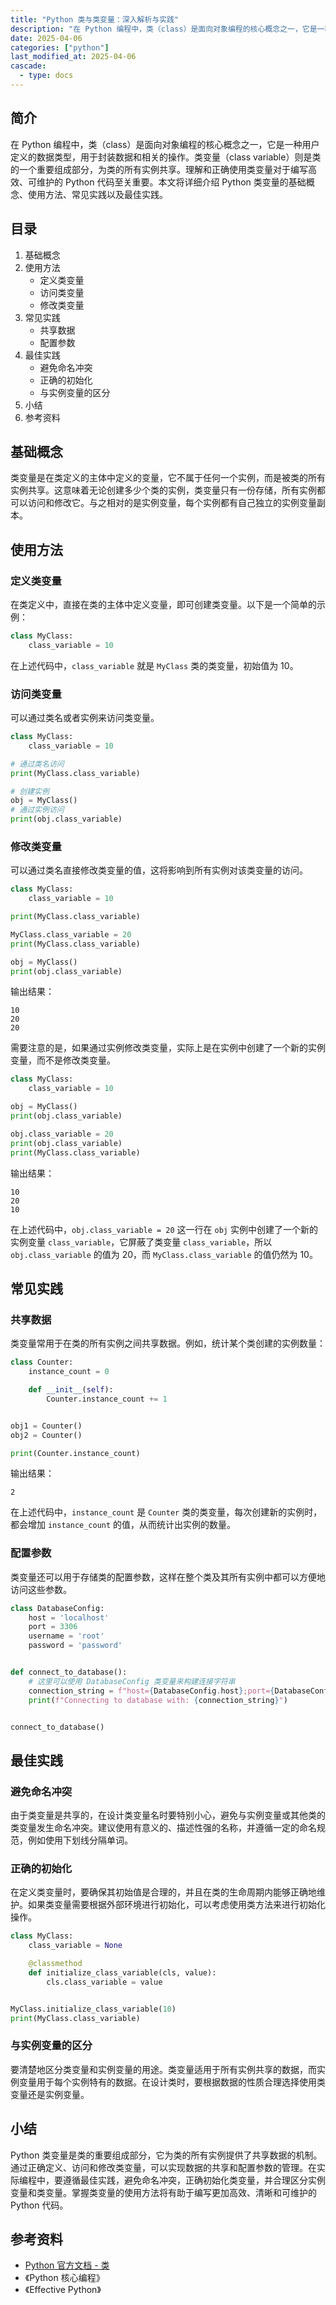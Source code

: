 ```yaml
---
title: "Python 类与类变量：深入解析与实践"
description: "在 Python 编程中，类（class）是面向对象编程的核心概念之一，它是一种用户定义的数据类型，用于封装数据和相关的操作。类变量（class variable）则是类的一个重要组成部分，为类的所有实例共享。理解和正确使用类变量对于编写高效、可维护的 Python 代码至关重要。本文将详细介绍 Python 类变量的基础概念、使用方法、常见实践以及最佳实践。"
date: 2025-04-06
categories: ["python"]
last_modified_at: 2025-04-06
cascade:
  - type: docs
---
```



## 简介
在 Python 编程中，类（class）是面向对象编程的核心概念之一，它是一种用户定义的数据类型，用于封装数据和相关的操作。类变量（class variable）则是类的一个重要组成部分，为类的所有实例共享。理解和正确使用类变量对于编写高效、可维护的 Python 代码至关重要。本文将详细介绍 Python 类变量的基础概念、使用方法、常见实践以及最佳实践。

<!-- more -->
## 目录
1. 基础概念
2. 使用方法
    - 定义类变量
    - 访问类变量
    - 修改类变量
3. 常见实践
    - 共享数据
    - 配置参数
4. 最佳实践
    - 避免命名冲突
    - 正确的初始化
    - 与实例变量的区分
5. 小结
6. 参考资料

## 基础概念
类变量是在类定义的主体中定义的变量，它不属于任何一个实例，而是被类的所有实例共享。这意味着无论创建多少个类的实例，类变量只有一份存储，所有实例都可以访问和修改它。与之相对的是实例变量，每个实例都有自己独立的实例变量副本。

## 使用方法
### 定义类变量
在类定义中，直接在类的主体中定义变量，即可创建类变量。以下是一个简单的示例：

```python
class MyClass:
    class_variable = 10
```

在上述代码中，`class_variable` 就是 `MyClass` 类的类变量，初始值为 10。

### 访问类变量
可以通过类名或者实例来访问类变量。

```python
class MyClass:
    class_variable = 10

# 通过类名访问
print(MyClass.class_variable)  

# 创建实例
obj = MyClass()
# 通过实例访问
print(obj.class_variable)  
```

### 修改类变量
可以通过类名直接修改类变量的值，这将影响到所有实例对该类变量的访问。

```python
class MyClass:
    class_variable = 10

print(MyClass.class_variable)  

MyClass.class_variable = 20
print(MyClass.class_variable)  

obj = MyClass()
print(obj.class_variable)  
```

输出结果：
```
10
20
20
```

需要注意的是，如果通过实例修改类变量，实际上是在实例中创建了一个新的实例变量，而不是修改类变量。

```python
class MyClass:
    class_variable = 10

obj = MyClass()
print(obj.class_variable)  

obj.class_variable = 20
print(obj.class_variable)  
print(MyClass.class_variable)  
```

输出结果：
```
10
20
10
```

在上述代码中，`obj.class_variable = 20` 这一行在 `obj` 实例中创建了一个新的实例变量 `class_variable`，它屏蔽了类变量 `class_variable`，所以 `obj.class_variable` 的值为 20，而 `MyClass.class_variable` 的值仍然为 10。

## 常见实践
### 共享数据
类变量常用于在类的所有实例之间共享数据。例如，统计某个类创建的实例数量：

```python
class Counter:
    instance_count = 0

    def __init__(self):
        Counter.instance_count += 1


obj1 = Counter()
obj2 = Counter()

print(Counter.instance_count)  
```

输出结果：
```
2
```

在上述代码中，`instance_count` 是 `Counter` 类的类变量，每次创建新的实例时，都会增加 `instance_count` 的值，从而统计出实例的数量。

### 配置参数
类变量还可以用于存储类的配置参数，这样在整个类及其所有实例中都可以方便地访问这些参数。

```python
class DatabaseConfig:
    host = 'localhost'
    port = 3306
    username = 'root'
    password = 'password'


def connect_to_database():
    # 这里可以使用 DatabaseConfig 类变量来构建连接字符串
    connection_string = f"host={DatabaseConfig.host};port={DatabaseConfig.port};user={DatabaseConfig.username};password={DatabaseConfig.password}"
    print(f"Connecting to database with: {connection_string}")


connect_to_database()
```

## 最佳实践
### 避免命名冲突
由于类变量是共享的，在设计类变量名时要特别小心，避免与实例变量或其他类的类变量发生命名冲突。建议使用有意义的、描述性强的名称，并遵循一定的命名规范，例如使用下划线分隔单词。

### 正确的初始化
在定义类变量时，要确保其初始值是合理的，并且在类的生命周期内能够正确地维护。如果类变量需要根据外部环境进行初始化，可以考虑使用类方法来进行初始化操作。

```python
class MyClass:
    class_variable = None

    @classmethod
    def initialize_class_variable(cls, value):
        cls.class_variable = value


MyClass.initialize_class_variable(10)
print(MyClass.class_variable)  
```

### 与实例变量的区分
要清楚地区分类变量和实例变量的用途。类变量适用于所有实例共享的数据，而实例变量用于每个实例特有的数据。在设计类时，要根据数据的性质合理选择使用类变量还是实例变量。

## 小结
Python 类变量是类的重要组成部分，它为类的所有实例提供了共享数据的机制。通过正确定义、访问和修改类变量，可以实现数据的共享和配置参数的管理。在实际编程中，要遵循最佳实践，避免命名冲突，正确初始化类变量，并合理区分实例变量和类变量。掌握类变量的使用方法将有助于编写更加高效、清晰和可维护的 Python 代码。

## 参考资料
- [Python 官方文档 - 类](https://docs.python.org/3/tutorial/classes.html)
- 《Python 核心编程》
- 《Effective Python》